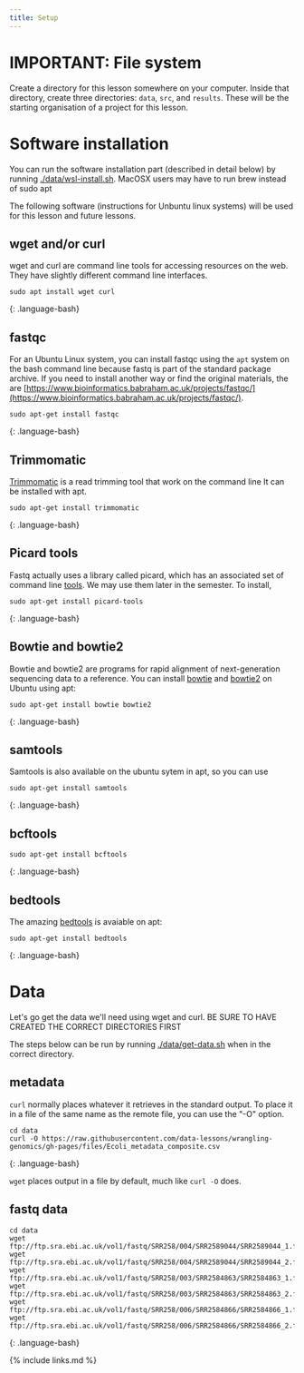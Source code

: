 ```yaml
---
title: Setup
---
```


# IMPORTANT: File system

Create a directory for this lesson somewhere on your computer. Inside that directory, create three directories: `data`, `src`, and `results`.  These will be the starting organisation of a project for this lesson.

# Software  installation

You can run the software installation part (described in detail below) by running [./data/wsl-install.sh](./data/wsl-install.sh). MacOSX users may have to run brew instead of sudo apt

The following software (instructions for Unbuntu linux systems) will be used for this lesson and future lessons.

## wget and/or curl

wget and curl are command line tools for accessing resources on the web. They have slightly different command line interfaces.

~~~
sudo apt install wget curl
~~~
{: .language-bash}


## fastqc

For an Ubuntu Linux system, you can install fastqc using the `apt` system on the bash command line because fastq is part of the standard package archive. If you need to install another way or find the original materials, the are  [https://www.bioinformatics.babraham.ac.uk/projects/fastqc/](https://www.bioinformatics.babraham.ac.uk/projects/fastqc/). 

~~~
sudo apt-get install fastqc
~~~
{: .language-bash}


## Trimmomatic

[Trimmomatic](http://www.usadellab.org/cms/?page=trimmomatic) is a read trimming tool that work on the command line It can be installed with apt.

~~~
sudo apt-get install trimmomatic
~~~
{: .language-bash}

## Picard tools

Fastq actually uses a library called picard, which has an associated set of command line [tools](https://broadinstitute.github.io/picard/). We may use them later in the semester. To install, 

~~~
sudo apt-get install picard-tools
~~~
{: .language-bash}

## Bowtie and bowtie2

Bowtie and bowtie2 are programs for rapid alignment of next-generation sequencing data to a reference. You can install [bowtie](http://bowtie-bio.sourceforge.net/index.shtml) and [bowtie2](http://bowtie-bio.sourceforge.net/bowtie2/index.shtml) on Ubuntu using apt:

~~~
sudo apt-get install bowtie bowtie2
~~~
{: .language-bash}

## samtools

Samtools is also available on the ubuntu sytem in apt, so you can use

~~~
sudo apt-get install samtools
~~~
{: .language-bash}


## bcftools

~~~
sudo apt-get install bcftools
~~~
{: .language-bash}

## bedtools

The amazing [bedtools](https://bedtools.readthedocs.io/) is avaiable on apt:

~~~
sudo apt-get install bedtools
~~~
{: .language-bash}

# Data

Let's go get the data we'll need using wget and curl.  BE SURE TO HAVE CREATED THE CORRECT DIRECTORIES FIRST

The steps below can be run by running [./data/get-data.sh](./data/get-data.sh) when in the correct directory.

## metadata

`curl` normally places whatever it retrieves in the standard output. To place it in a file of the same name as the remote file, you can use the "-O" option.

~~~
cd data
curl -O https://raw.githubusercontent.com/data-lessons/wrangling-genomics/gh-pages/files/Ecoli_metadata_composite.csv

~~~
{: .language-bash}

`wget` places output in a file by default, much like `curl -O` does.

## fastq data 
~~~
cd data
wget ftp://ftp.sra.ebi.ac.uk/vol1/fastq/SRR258/004/SRR2589044/SRR2589044_1.fastq.gz
wget ftp://ftp.sra.ebi.ac.uk/vol1/fastq/SRR258/004/SRR2589044/SRR2589044_2.fastq.gz
wget ftp://ftp.sra.ebi.ac.uk/vol1/fastq/SRR258/003/SRR2584863/SRR2584863_1.fastq.gz
wget ftp://ftp.sra.ebi.ac.uk/vol1/fastq/SRR258/003/SRR2584863/SRR2584863_2.fastq.gz
wget ftp://ftp.sra.ebi.ac.uk/vol1/fastq/SRR258/006/SRR2584866/SRR2584866_1.fastq.gz
wget ftp://ftp.sra.ebi.ac.uk/vol1/fastq/SRR258/006/SRR2584866/SRR2584866_2.fastq.gz 
~~~
{: .language-bash}

{% include links.md %}
